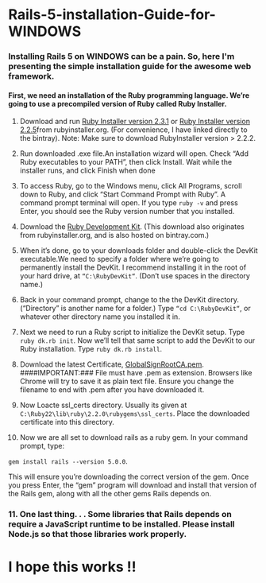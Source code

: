 # Rails-5-installation-Guide-for-WINDOWS

### Installing Rails 5 on WINDOWS can be a pain. So, here I'm presenting the simple installation guide for the awesome web framework.

#### First, we need an installation of the Ruby programming language. We’re going to use a precompiled version of Ruby called Ruby Installer.


 1. Download and run [Ruby Installer version 2.3.1](https://bintray.com/oneclick/rubyinstaller/rubyinstaller/2.3.1) or [Ruby Installer version 2.2.5](https://bintray.com/oneclick/rubyinstaller/rubyinstaller/2.2.5)from rubyinstaller.org. (For convenience, I have linked directly to the bintray). Note: Make sure to download RubyInstaller version > 2.2.2.
 

 2. Run downloaded .exe file.An installation wizard will open. Check “Add Ruby executables to your PATH”, then click Install. Wait while the installer runs, and click Finish when done
 

 3. To access Ruby, go to the Windows menu, click All Programs, scroll down to Ruby, and click “Start Command Prompt with Ruby”. A command prompt terminal will open. If you type `ruby -v` and press Enter, you should see the Ruby version number that you installed.
 

 4. Download the [Ruby Development Kit](http://dl.bintray.com/oneclick/rubyinstaller/DevKit-mingw64-32-4.7.2-20130224-1151-sfx.exe). (This download also originates from rubyinstaller.org, and is also hosted on bintray.com.)
 

 5. When it’s done, go to your downloads folder and double-click the DevKit executable.We need to specify a folder where we’re going to permanently install the DevKit. I recommend installing it in the root of your hard drive, at `“C:\RubyDevKit“`. (Don’t use spaces in the directory name.)
 

 6. Back in your command prompt, change to the the DevKit directory. (“Directory” is another name for a folder.) Type `“cd C:\RubyDevKit“`, or whatever other directory name you installed it in.
 

 7. Next we need to run a Ruby script to initialize the DevKit setup. Type `ruby dk.rb init`. Now we’ll tell that same script to add the DevKit to our Ruby installation. Type `ruby dk.rb install`.
 

 8. Download the latest Certificate, [GlobalSignRootCA.pem](https://raw.githubusercontent.com/rubygems/rubygems/master/lib/rubygems/ssl_certs/index.rubygems.org/GlobalSignRootCA.pem). ####IMPORTANT:### File must have .pem as extension. Browsers like Chrome will try to save it as plain text file. Ensure you change the filename to end with .pem after you have downloaded it.
 

 9. Now Loacte ssl_certs directory. Usually its given at `C:\Ruby22\lib\ruby\2.2.0\rubygems\ssl_certs`. Place the downloaded certificate into this directory.
 
 
10. Now we are all set to download rails as a ruby gem. In your command prompt, type:

`gem install rails --version 5.0.0`.

This will ensure you’re downloading the correct version of the gem. Once you press Enter, the “gem” program will download and install that version of the Rails gem, along with all the other gems Rails depends on.

### 11. One last thing. . . Some libraries that Rails depends on require a JavaScript runtime to be installed. Please install Node.js so that those libraries work properly.


# I hope this works !!
